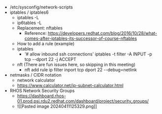 - /etc/sysconfig/network-scripts
- iptables / iptables6
	- iptables -L
	- ip6tables -L
	- Replacement: nftables
		- Reference: https://developers.redhat.com/blog/2016/10/28/what-comes-after-iptables-its-successor-of-course-nftables
	- How to add a rule (example)
	- iptables
		- '# allow inbound ssh connections'
		  iptables -t filter -A INPUT -p tcp --dport 22 -j ACCEPT
	 - nft (There are fun issues here, so skipping in this meeting)
		 - nft add rule ip filter inport tcp dport 22 --debug=netlink
- netmasks / CIDR notation
	- network calculator
	- https://www.calculator.net/ip-subnet-calculator.html
- RHOS Network Security Groups
	- https://dashboard.rhos-01.prod.psi.rdu2.redhat.com/dashboard/project/security_groups/
	- ![[Pasted image 20240411125329.png]]